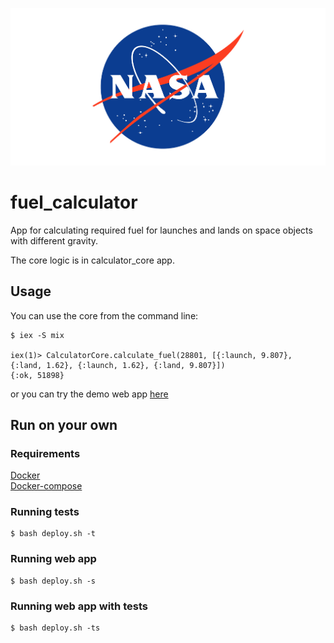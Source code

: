 ![alt text](./apps/traveler/assets/static/images/nasa.png)
# fuel_calculator
App for calculating required fuel for launches and lands on space objects with different gravity.

The core logic is in calculator_core app. 

## Usage

You can use the core from the command line:

```
$ iex -S mix

iex(1)> CalculatorCore.calculate_fuel(28801, [{:launch, 9.807}, {:land, 1.62}, {:launch, 1.62}, {:land, 9.807}])
{:ok, 51898}
```
or you can try the demo web app [here](http://82.148.30.32:4000/)

## Run on your own
### Requirements
[Docker](https://docs.docker.com/install/)  
[Docker-compose](https://docs.docker.com/compose/install/)  
### Running tests
```
$ bash deploy.sh -t
```
### Running web app
```
$ bash deploy.sh -s
```
### Running web app with tests
```
$ bash deploy.sh -ts
```